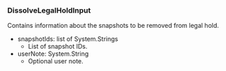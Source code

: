 ### DissolveLegalHoldInput
Contains information about the snapshots to be removed from legal hold.

- snapshotIds: list of System.Strings
  - List of snapshot IDs.
- userNote: System.String
  - Optional user note.
